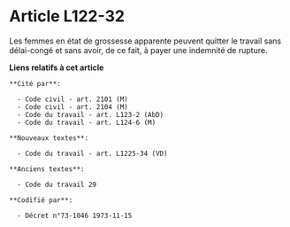 # Article L122-32

Les femmes en état de grossesse apparente peuvent quitter le travail sans délai-congé et sans avoir, de ce fait, à payer une
indemnité de rupture.

**Liens relatifs à cet article**

	**Cité par**:

	  - Code civil - art. 2101 (M)
	  - Code civil - art. 2104 (M)
	  - Code du travail - art. L123-2 (AbD)
	  - Code du travail - art. L124-6 (M)

	**Nouveaux textes**:

	  - Code du travail - art. L1225-34 (VD)

	**Anciens textes**:

	  - Code du travail 29

	**Codifié par**:

	  - Décret n°73-1046 1973-11-15
